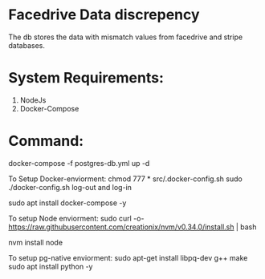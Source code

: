 # Facedrive Data discrepency 
The db stores the data with mismatch values from facedrive and stripe databases.

# System Requirements:
1. NodeJs
2. Docker-Compose


# Command: 
docker-compose -f postgres-db.yml up -d



To Setup Docker-enviorment:
chmod 777 * src/.docker-config.sh
sudo ./docker-config.sh 
log-out and log-in

sudo apt install docker-compose -y 


To setup Node enviorment:
sudo curl -o- https://raw.githubusercontent.com/creationix/nvm/v0.34.0/install.sh | bash

nvm install node


To setup pg-native enviorment:
sudo apt-get install libpq-dev g++ make
sudo apt install python -y
